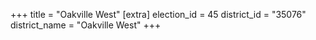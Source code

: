 +++
title = "Oakville West"
[extra]
election_id = 45
district_id = "35076"
district_name = "Oakville West"
+++
